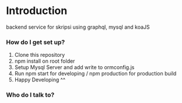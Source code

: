 # Introduction #

backend service for skripsi using graphql, mysql and koaJS


### How do I get set up? ###

1. Clone this repository
2. npm install on root folder
3. Setup Mysql Server and add write to ormconfig.js
5. Run npm start for developing / npm production for production build
6. Happy Developing ^^

### Who do I talk to? ###
[me]: (mailto:madhariis46@gmail.com)